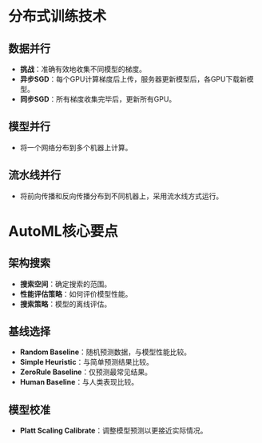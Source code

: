 
# 分布式训练技术

## 数据并行

- **挑战**：准确有效地收集不同模型的梯度。
- **异步SGD**：每个GPU计算梯度后上传，服务器更新模型后，各GPU下载新模型。
- **同步SGD**：所有梯度收集完毕后，更新所有GPU。

## 模型并行

- 将一个网络分布到多个机器上计算。

## 流水线并行

- 将前向传播和反向传播分布到不同机器上，采用流水线方式运行。

# AutoML核心要点

## 架构搜索

- **搜索空间**：确定搜索的范围。
- **性能评估策略**：如何评价模型性能。
- **搜索策略**：模型的离线评估。

## 基线选择

- **Random Baseline**：随机预测数据，与模型性能比较。
- **Simple Heuristic**：与简单预测结果比较。
- **ZeroRule Baseline**：仅预测最常见结果。
- **Human Baseline**：与人类表现比较。

## 模型校准

- **Platt Scaling Calibrate**：调整模型预测以更接近实际情况。
